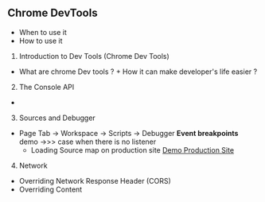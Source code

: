 ## Chrome DevTools

- When to use it
- How to use it

1. Introduction to Dev Tools (Chrome Dev Tools)

- What are chrome Dev tools ? + How it can make developer's life easier ?

2. The Console API

-

3. Sources and Debugger

- Page Tab -> Workspace -> Scripts -> Debugger
  **Event breakpoints** demo ->>> case when there is no listener
  - Loading Source map on production site [Demo Production Site](https://chrome-dev-tools-demo-presentation.netlify.app/)

4. Network

- Overriding Network Response Header (CORS)
- Overriding Content

